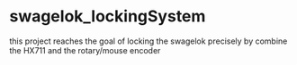 # swagelok_lockingSystem
this project reaches the goal of locking the swagelok precisely by combine the HX711 and the rotary/mouse encoder
